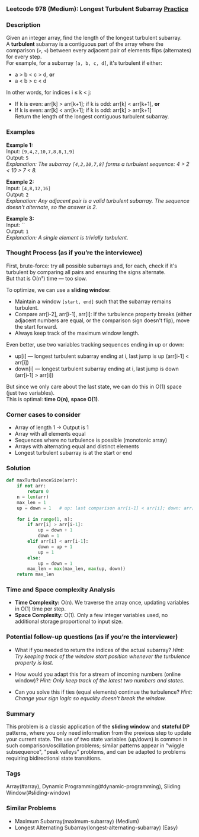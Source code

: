 ### Leetcode 978 (Medium): Longest Turbulent Subarray [Practice](https://leetcode.com/problems/longest-turbulent-subarray)

### Description  
Given an integer array, find the length of the longest turbulent subarray.  
A **turbulent** subarray is a contiguous part of the array where the comparison (`>`, `<`) between every adjacent pair of elements flips (alternates) for every step.  
For example, for a subarray `[a, b, c, d]`, it's turbulent if either:
- a > b < c > d, **or**
- a < b > c < d

In other words, for indices i ≤ k < j:
- If k is even: arr[k] > arr[k+1]; if k is odd: arr[k] < arr[k+1], **or**
- If k is even: arr[k] < arr[k+1]; if k is odd: arr[k] > arr[k+1]  
Return the length of the longest contiguous turbulent subarray.

### Examples  

**Example 1:**  
Input: `[9,4,2,10,7,8,8,1,9]`  
Output: `5`  
*Explanation: The subarray `[4,2,10,7,8]` forms a turbulent sequence: 4 > 2 < 10 > 7 < 8.*

**Example 2:**  
Input: `[4,8,12,16]`  
Output: `2`  
*Explanation: Any adjacent pair is a valid turbulent subarray. The sequence doesn't alternate, so the answer is 2.*

**Example 3:**  
Input: ``  
Output: `1`  
*Explanation: A single element is trivially turbulent.*

### Thought Process (as if you’re the interviewee)  

First, brute-force: try all possible subarrays and, for each, check if it's turbulent by comparing all pairs and ensuring the signs alternate.  
But that is O(n²) time — too slow.

To optimize, we can use a **sliding window**:  
- Maintain a window `[start, end]` such that the subarray remains turbulent.  
- Compare arr[i-2], arr[i-1], arr[i]: If the turbulence property breaks (either adjacent numbers are equal, or the comparison sign doesn't flip), move the start forward.
- Always keep track of the maximum window length.

Even better, use two variables tracking sequences ending in up or down:
- up[i] — longest turbulent subarray ending at i, last jump is up (arr[i-1] < arr[i])
- down[i] — longest turbulent subarray ending at i, last jump is down (arr[i-1] > arr[i])

But since we only care about the last state, we can do this in O(1) space (just two variables).  
This is optimal: **time O(n)**, **space O(1)**.

### Corner cases to consider  
- Array of length 1 → Output is 1  
- Array with all elements equal  
- Sequences where no turbulence is possible (monotonic array)  
- Arrays with alternating equal and distinct elements  
- Longest turbulent subarray is at the start or end

### Solution

```python
def maxTurbulenceSize(arr):
    if not arr:
        return 0
    n = len(arr)
    max_len = 1
    up = down = 1   # up: last comparison arr[i-1] < arr[i]; down: arr[i-1] > arr[i]
    
    for i in range(1, n):
        if arr[i] > arr[i-1]:
            up = down + 1
            down = 1
        elif arr[i] < arr[i-1]:
            down = up + 1
            up = 1
        else:
            up = down = 1
        max_len = max(max_len, max(up, down))
    return max_len
```

### Time and Space complexity Analysis  

- **Time Complexity:** O(n). We traverse the array once, updating variables in O(1) time per step.
- **Space Complexity:** O(1). Only a few integer variables used, no additional storage proportional to input size.

### Potential follow-up questions (as if you’re the interviewer)  

- What if you needed to return the indices of the actual subarray?
  *Hint: Try keeping track of the window start position whenever the turbulence property is lost.*
  
- How would you adapt this for a stream of incoming numbers (online window)?
  *Hint: Only keep track of the latest two numbers and states.*

- Can you solve this if ties (equal elements) continue the turbulence?
  *Hint: Change your sign logic so equality doesn’t break the window.*

### Summary
This problem is a classic application of the **sliding window** and **stateful DP** patterns, where you only need information from the previous step to update your current state. The use of two state variables (up/down) is common in such comparison/oscillation problems; similar patterns appear in "wiggle subsequence", "peak valleys" problems, and can be adapted to problems requiring bidirectional state transitions.

### Tags
Array(#array), Dynamic Programming(#dynamic-programming), Sliding Window(#sliding-window)

### Similar Problems
- Maximum Subarray(maximum-subarray) (Medium)
- Longest Alternating Subarray(longest-alternating-subarray) (Easy)